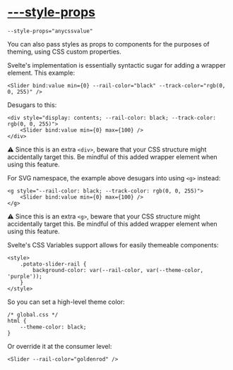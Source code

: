 # [---style-props](https://svelte.dev/docs/component-directives#style-props)
```sveltehtml
--style-props="anycssvalue"
```
You can also pass styles as props to components for the purposes of theming, using CSS custom properties.

Svelte's implementation is essentially syntactic sugar for adding a wrapper element. This example:
```sveltehtml
<Slider bind:value min={0} --rail-color="black" --track-color="rgb(0, 0, 255)" />
```
Desugars to this:
```sveltehtml
<div style="display: contents; --rail-color: black; --track-color: rgb(0, 0, 255)">
	<Slider bind:value min={0} max={100} />
</div>
```
⚠️ Since this is an extra `<div>`, beware that your CSS structure might accidentally target this. Be mindful of this added wrapper element when using this feature.

For SVG namespace, the example above desugars into using `<g>` instead:
```sveltehtml
<g style="--rail-color: black; --track-color: rgb(0, 0, 255)">
	<Slider bind:value min={0} max={100} />
</g>
```
⚠️ Since this is an extra `<g>`, beware that your CSS structure might accidentally target this. Be mindful of this added wrapper element when using this feature.

Svelte's CSS Variables support allows for easily themeable components:
```sveltehtml
<style>
	.potato-slider-rail {
		background-color: var(--rail-color, var(--theme-color, 'purple'));
	}
</style>
```
So you can set a high-level theme color:
```sveltehtml
/* global.css */
html {
	--theme-color: black;
}
```
Or override it at the consumer level:
```sveltehtml
<Slider --rail-color="goldenrod" />
```
